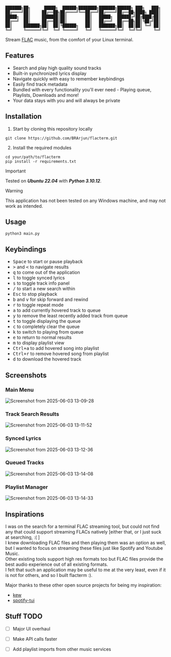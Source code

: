 ```
███████╗██╗      █████╗  ██████╗████████╗███████╗██████╗ ███╗   ███╗
██╔════╝██║     ██╔══██╗██╔════╝╚══██╔══╝██╔════╝██╔══██╗████╗ ████║
█████╗  ██║     ███████║██║        ██║   █████╗  ██████╔╝██╔████╔██║
██╔══╝  ██║     ██╔══██║██║        ██║   ██╔══╝  ██╔══██╗██║╚██╔╝██║
██║     ███████╗██║  ██║╚██████╗   ██║   ███████╗██║  ██║██║ ╚═╝ ██║
╚═╝     ╚══════╝╚═╝  ╚═╝ ╚═════╝   ╚═╝   ╚══════╝╚═╝  ╚═╝╚═╝     ╚═╝
```

Stream [FLAC](https://en.wikipedia.org/wiki/FLAC) music, from the comfort of your Linux terminal.

## Features

- Search and play high quality sound tracks
- Built-in synchronized lyrics display
- Navigate quickly with easy to remember keybindings
- Easily find track metadata
- Bundled with every functionality you'll ever need - Playing queue, Playlists, Downloads and more!
- Your data stays with you and will always be private

## Installation

1. Start by cloning this repository locally
```
git clone https://github.com/BRArjun/flacterm.git
```
2. Install the required modules
```
cd your/path/to/flacterm
pip install -r requirements.txt
```

> [!IMPORTANT]
> Tested on **_Ubuntu 22.04_** with **_Python 3.10.12_**.

> [!WARNING]
> This application has not been tested on any Windows machine, and may not work as intended. 

## Usage

```
python3 main.py
```

## Keybindings

- <kbd>Space</kbd> to start or pause playback
- <kbd>></kbd> and <kbd><</kbd> to navigate results
- <kbd>q</kbd> to come out of the application
- <kbd>l</kbd> to toggle synced lyrics
- <kbd>s</kbd> to toggle track info panel
- <kbd>/</kbd> to start a new search within
- <kbd>Esc</kbd> to stop playback
- <kbd>b</kbd> and <kbd>v</kbd> for skip forward and rewind
- <kbd>r</kbd> to toggle repeat mode
- <kbd>a</kbd> to add currently hovered track to queue
- <kbd>y</kbd> to remove the least recently added track from queue
- <kbd>t</kbd> to toggle displaying the queue
- <kbd>c</kbd> to completely clear the queue
- <kbd>k</kbd> to switch to playing from queue
- <kbd>e</kbd> to return to normal results
- <kbd>m</kbd> to display playlist view
- <kbd>Ctrl+a</kbd> to add hovered song into playlist
- <kbd>Ctrl+r</kbd> to remove hovered song from playlist
- <kbd>d</kbd> to download the hovered track

## Screenshots

### Main Menu
![Screenshot from 2025-06-03 13-09-28](https://github.com/user-attachments/assets/ad3fa308-cd0c-4c41-a616-38dab8140acb)

### Track Search Results
![Screenshot from 2025-06-03 13-11-52](https://github.com/user-attachments/assets/60b1090b-c614-47f6-bd21-8ffef8837ce5)

### Synced Lyrics
![Screenshot from 2025-06-03 13-12-36](https://github.com/user-attachments/assets/43e1636b-4b01-4cc9-94b4-dc0686f7b28a)

### Queued Tracks
![Screenshot from 2025-06-03 13-14-08](https://github.com/user-attachments/assets/57164a12-a2ab-41e3-94ef-b6a4c6dc384c)

### Playlist Manager
![Screenshot from 2025-06-03 13-14-33](https://github.com/user-attachments/assets/3880c4eb-dbf6-41d1-ad63-83fca3449864)


## Inspirations
I was on the search for a terminal FLAC streaming tool, but could not find any that could support streaming FLACs natively [either that, or I just suck at searching, :( ]\
I knew downloading FLAC files and then playing them was an option as well, but I wanted to focus on streaming these files just like Spotify and Youtube Music. \
Other existing tools support high res formats too but FLAC files provide the best audio experience out of all existing formats.\
I felt that such an application may be useful to me at the very least, even if it is not for others, and so I built flacterm :).

Major thanks to these other open source projects for being my inspiration: 
- [kew](https://github.com/ravachol/kew/)
- [spotify-tui](https://github.com/Rigellute/spotify-tui)
 
## Stuff TODO

- [ ] Major UI overhaul
- [ ] Make API calls faster
- [ ] Add playlist imports from other music services



